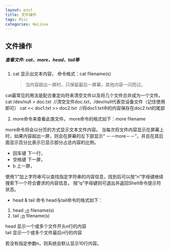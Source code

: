 ```yaml
---
layout: post
title: 文件操作
tags: Misc
categories: 👓Linux
---
```


## 文件操作
##### 查看文件: cat、more、head、tail等

1. cat 显示出文本内容，
	命令格式：cat filename(s)
	> 当内容超出一屏时，只保留最后一屏幕，其他内容一闪而过。

cat最常见的用法是配合重定向符来清空文件以及将几个文件合并成为一个文件。
	cat /dev/null > doc.txt  
	//清空文件doc.txt，/dev/null代表空设备文件（记住使用即可）
	cat << doc1.txt >> doc2.txt  
	//将doc1.txt中的内容保存在doc2.txt的尾部

2. more命令来查看此类文件。
	more命令的格式如下：more filename

more命令将会以分页的方式显示文本文件内容。
当每次将文件内容显示在屏幕上时，如果内容超出一屏，则会在屏幕的左下部显示“ －－more－－”，并且在其后面显示百分比表示已显示部分占总内容的比例。

- 回车键 下一行，
- 空格键 下一屏，
-  b    上一屏，

使用“/”加上字符串可以查找指定字符串的内容信息，找到后可以按“n”字母键继续搜索下一个符合要求的内容信息，
按“q”字母键则可退出并返回Shell命令提示符状态。


- head & tail 命令
head与tail命令的格式如下：
 
1.  head [-n]() filename(s)  
2.  tail [-n]() filename(s) 

head 显示一个或多个文件开头n行的内容  
tail 显示一个或多个文件最后n行的内容  

若没有指定参数n，则系统会默认显示10行内容。




